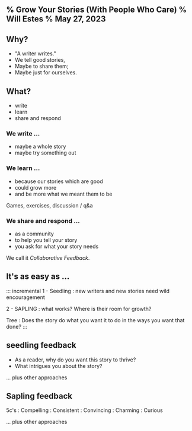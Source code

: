 % Grow Your Stories
  (With People Who Care)
% Will Estes
% May 27, 2023
---

## Why?

- "A writer writes."
- We tell good stories,
- Maybe to share them;
- Maybe just for ourselves.

## What?

- write
- learn
- share and respond

### We write ...

- maybe a whole story
- maybe try something out

### We learn ...

- because our stories which are good
- could grow more
- and be more what we meant them to be

Games, exercises, discussion / q&a

### We share and respond ...

- as a community
- to help you tell your story
- you ask for what your story needs

We call it *Collaborative Feedback*.

## It's as easy as ...

::: incremental
1 - Seedling
: new writers and new stories need wild encouragement

2 - SAPLING
: what works? Where is their room for growth?

Tree
: Does the story do what you want it to do in the ways you want that done?
:::

## seedling feedback

- As a reader, why do you want this story to thrive?
- What intrigues you about the story?

... plus other approaches

## Sapling feedback

5c's
:   Compelling
:   Consistent
:   Convincing
:   Charming
:   Curious

... plus other approaches
